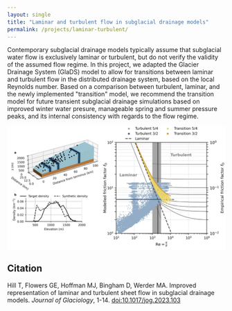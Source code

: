 ```yaml
---
layout: single
title: "Laminar and turbulent flow in subglacial drainage models"
permalink: /projects/laminar-turbulent/
---
```


Contemporary subglacial drainage models typically assume that subglacial water flow is exclusively laminar or turbulent, but do not verify the validity of the assumed flow regime. In this project, we adapted the Glacier Drainage System (GlaDS) model to allow for transitions between laminar and turbulent flow in the distributed drainage system, based on the local Reynolds number. Based on a comparison between turbulent, laminar, and the newly implemented "transition" model, we recommend the transition model for future transient subglacial drainage simulations based on improved winter water presure, manageable spring and summer pressure peaks, and its internal consistency with regards to the flow regime.

![](/assets/images/projects/05_laminar_turbulent/laminar_turbulent_preview.jpg)

## Citation

Hill T, Flowers GE, Hoffman MJ, Bingham D, Werder MA. Improved representation of laminar and turbulent sheet flow in subglacial drainage models. *Journal of Glaciology*, 1-14. [doi:10.1017/jog.2023.103](https://doi.org/10.1017/jog.2023.103)

